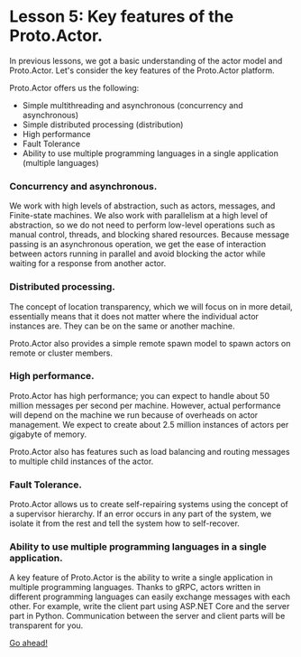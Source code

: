 # Lesson 5: Key features of the Proto.Actor.

In previous lessons, we got a basic understanding of the actor model and Proto.Actor. Let's consider the key features of the Proto.Actor platform.

Proto.Actor offers us the following:

- Simple multithreading and asynchronous (concurrency and asynchronous)
- Simple distributed processing (distribution)
- High performance
- Fault Tolerance
- Ability to use multiple programming languages in a single application (multiple languages)

### Concurrency and asynchronous.

We work with high levels of abstraction, such as actors, messages, and Finite-state machines. We also work with parallelism at a high level of abstraction, so we do not need to perform low-level operations such as manual control, threads, and blocking shared resources. Because message passing is an asynchronous operation, we get the ease of interaction between actors running in parallel and avoid blocking the actor while waiting for a response from another actor.

### Distributed processing.

The concept of location transparency, which we will focus on in more detail, essentially means that it does not matter where the individual actor instances are. They can be on the same or another machine.

Proto.Actor also provides a simple remote spawn model to spawn actors on remote or cluster members.

### High performance.

Proto.Actor has high performance; you can expect to handle about 50 million messages per second per machine. However, actual performance will depend on the machine we run because of overheads on actor management. We expect to create about 2.5 million instances of actors per gigabyte of memory.

Proto.Actor also has features such as load balancing and routing messages to multiple child instances of the actor.

### Fault Tolerance.

Proto.Actor allows us to create self-repairing systems using the concept of a supervisor hierarchy. If an error occurs in any part of the system, we isolate it from the rest and tell the system how to self-recover.

### Ability to use multiple programming languages in a single application.

A key feature of Proto.Actor is the ability to write a single application in multiple programming languages. Thanks to gRPC, actors written in different programming languages can easily exchange messages with each other. For example, write the client part using ASP.NET Core and the server part in Python. Communication between the server and client parts will be transparent for you.

[Go ahead!](../lesson-6)
